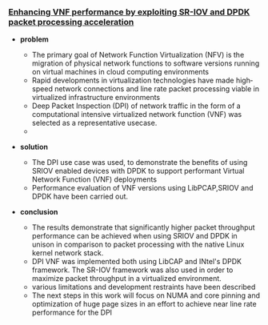 ### [Enhancing VNF performance by exploiting SR-IOV and DPDK packet processing acceleration](http://ieeexplore.ieee.org/stamp/stamp.jsp?tp=&arnumber=7387409)

- **problem**
  - The primary goal of Network Function Virtualization (NFV) is the migration of physical network functions to software versions running on virtual machines in cloud computing environments
  - Rapid developments in virtualization technologies have made high­ speed network connections and line rate packet processing viable in virtualized infrastructure environments
  - Deep Packet Inspection (DPI) of network traffic in the form of a computational intensive virtualized network function (VNF) was selected as a representative use­case.
  -

- **solution**
  - The DPI use case was used, to demonstrate the benefits of using SR­IOV enabled devices with DPDK to support performant Virtual Network Function (VNF) deployments
  - Performance evaluation of VNF versions using LibPCAP,SR­IOV and DPDK have been carried out.


- **conclusion**
  - The results demonstrate that significantly higher packet throughput performance can be achieved when using SR­IOV and DPDK in
unison in comparison to packet processing with the native Linux kernel network stack.
  - DPI VNF was implemented both using LibCAP and INtel's DPDK framework. The SR-IOV framework was also used in order to maximize packet throughput in a virtualized environment.
  - various limitations and development restraints have been described
  - The next steps in this work will focus on NUMA and core pinning and optimization of huge page sizes in an effort to achieve near line rate performance for the DPI
